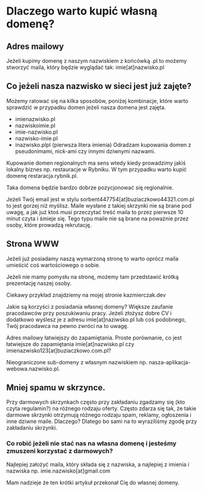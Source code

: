 # Dlaczego warto kupić własną domenę?
## Adres mailowy
Jeżeli kupimy domenę z naszym nazwiskiem z końcówką .pl to możemy stworzyć maila, który będzie wyglądać tak: imie[at]nazwisko.pl

## Co jeżeli nasza nazwisko w sieci jest już zajęte?

Możemy ratować się na kilka sposobów, poniżej kombinacje, które warto sprawdzić w przypadku domen jeżeli nasza domena jest zajęta.

- imienazwisko.pl
- nazwiskoimie.pl
- imie-nazwisko.pl
- nazwisko-imie.pl
- inazwisko.plpl (pierwsza litera imienia)
Odradzam kupowania domen z pseudonimami, nick-ami czy innymi dziwnymi nazwami.

Kupowanie domen regionalnych ma sens wtedy kiedy prowadzimy jakiś lokalny biznes np. restauracje w Rybniku. W tym przypadku warto kupić domenę restaracja.rybnik.pl.

Taka domena będzie bardzo dobrze pozycjonować się regionalnie.

Jeżeli Twój email jest w stylu sorbent447754[at]buziaczkowo44321.com.pl to jest gorzej niż myślisz. Maile wysłane z takiej skrzynki nie są brane pod uwagę, a jak już ktoś musi przeczytać treść maila to przez pierwsze 10 minut czyta i śmieje się. Tego typu maile nie są brane na poważnie przez osoby, które prowadzą rekrutację.

## Strona WWW
Jeżeli już posiadamy naszą wymarzoną stronę to warto oprócz maila umieścić coś wartościowego o sobie.

Jeżeli nie mamy pomysłu na stronę, możemy tam przedstawić krótką prezentację naszej osoby.

Ciekawy przykład znajdziemy na mojej stronie kazmierczak.dev

Jakie są korzyści z posiadania własnej domeny?
Większe zaufanie pracodawców przy poszukiwaniu pracy.
Jeżeli złożysz dobre CV i dodatkowo wyślesz je z adresu imie[at]naziwsko.pl lub coś podobnego, Twój pracodawca na pewno zwróci na to uwagę.

Adres mailowy łatwiejszy do zapamiętania.
Proste porównanie, co jest łatwiejsze do zapamiętania imie[at]nazwisko.pl czy imienazwisko123[at]buziaczkowo.com.pl?

Nieograniczone sub-domeny z własnym nazwiskiem np. nasza-aplikacja-webowa.nazwisko.pl.

## Mniej spamu w skrzynce.
Przy darmowych skrzynkach często przy zakładaniu zgadzamy się (kto czyta regulamin?) na różnego rodzaju oferty. Często zdarza się tak, że takie darmowe skrzynki otrzymują różnego rodzaju spam, reklamy, ogłoszenia i inne dziwne maile. Dlaczego? Dlatego bo sami na to wyraziliśmy zgodę przy zakładaniu skrzynki.

### Co robić jeżeli nie stać nas na własna domenę i jesteśmy zmuszeni korzystać z darmowych?

Najlepiej założyć maila, który składa się z nazwiska, a najlepiej z imienia i nazwiska np. imie.nazwisko[at]gmail.com

Mam nadzieje że ten krótki artykuł przekonał Cię do własnej domeny.
